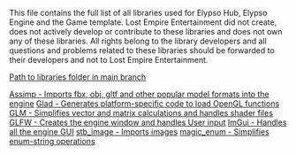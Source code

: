 This file contains the full list of all libraries used for Elypso Hub, Elypso Engine and the Game template. Lost Empire Entertainment did not create, does not actively develop or contribute to these libraries and does not own any of these libraries. All rights belong to the library developers and all questions and problems related to these libraries should be forwarded to their developers and not to Lost Empire Entertainment.

[Path to libraries folder in main branch](https://github.com/Lost-Empire-Entertainment/Elypso-engine/tree/main/_external_shared])

[Assimp - Imports fbx, obj, gltf and other popular model formats into the engine](https://github.com/assimp/assimp)
[Glad - Generates platform-specific code to load OpenGL functions](https://glad.dav1d.de/)
[GLM - Simplifies vector and matrix calculations and handles shader files](https://github.com/g-truc/glm)
[GLFW - Creates the engine window and handles User input](https://github.com/glfw/glfw)
[ImGui - Handles all the engine GUI]()
[stb_image - Imports images](https://github.com/nothings/stb/blob/master/stb_image.h)
[magic_enum - Simplifies enum-string operations](https://github.com/Neargye/magic_enum)
